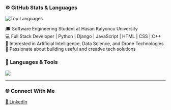 
### ⚙️ GitHub Stats & Languages
![Top Languages](https://github-readme-stats.vercel.app/api/top-langs/?username=afakruha2003&layout=compact&theme=tokyonight)



🎓 Software Engineering Student at Hasan Kalyoncu University  
💻 Full Stack Developer | Python | Django | JavaScript | HTML | CSS | C++  
🤖 Interested in Artificial Intelligence, Data Science, and Drone Technologies   
🌱 Passionate about building useful and creative tech solutions  

### 🧩 Languages & Tools

<p align="left">
  <img src="https://skillicons.dev/icons?i=python,django,html,css,js,cpp,git,github,vscode,arduino" />
</p>

---

### 🌐 Connect With Me
[💼 LinkedIn](https://www.linkedin.com/in/ruha-kabbani/)  


